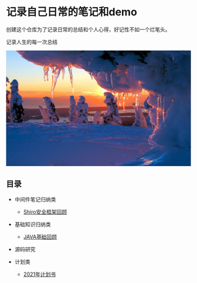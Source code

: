 # 记录自己日常的笔记和demo

创建这个仓库为了记录日常的总结和个人心得，好记性不如一个烂笔头。

记录人生的每一次总结

![背景图片](docments/img/fengjing.jpeg)

## 目录

- 中间件笔记归纳类

  - [Shiro安全框架回顾](./study/shiro/shiro.md)

- 基础知识归纳类

  - [JAVA基础回顾](./study/java/java-index.md)

- 源码研究

- 计划类

  - [2021年计划书](./2021年/2021年计划书.md)

  

  

  

